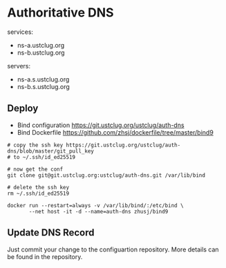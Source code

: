 # Authoritative DNS

services:
* ns-a.ustclug.org
* ns-b.ustclug.org

servers:
* ns-a.s.ustclug.org
* ns-b.s.ustclug.org

## Deploy

* Bind configuration
  https://git.ustclug.org/ustclug/auth-dns
* Bind Dockerfile
  https://github.com/zhsj/dockerfile/tree/master/bind9

```
# copy the ssh key https://git.ustclug.org/ustclug/auth-dns/blob/master/git_pull_key
# to ~/.ssh/id_ed25519

# now get the conf
git clone git@git.ustclug.org:ustclug/auth-dns.git /var/lib/bind

# delete the ssh key
rm ~/.ssh/id_ed25519
```

```
docker run --restart=always -v /var/lib/bind/:/etc/bind \
       --net host -it -d --name=auth-dns zhusj/bind9
````

## Update DNS Record

Just commit your change to the configuartion repository.
More details can be found in the repository.
